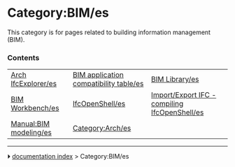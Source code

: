 # Category:BIM/es
This category is for pages related to building information management (BIM).

### Contents

|     |     |     |
| --- | --- | --- |
| [Arch IfcExplorer/es](Arch_IfcExplorer/es.md) | [BIM application compatibility table/es](BIM_application_compatibility_table/es.md) | [BIM Library/es](BIM_Library/es.md) |
| [BIM Workbench/es](BIM_Workbench/es.md) | [IfcOpenShell/es](IfcOpenShell/es.md) | [Import/Export IFC - compiling IfcOpenShell/es](Import/Export_IFC_-_compiling_IfcOpenShell/es.md) |
| [Manual:BIM modeling/es](Manual_BIM_modeling/es.md) | [Category:Arch/es](Category_Arch/es.md) |



---
⏵ [documentation index](../README.md) > Category:BIM/es
